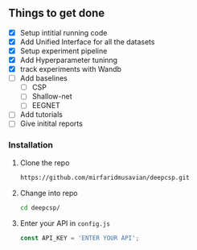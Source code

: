 ## Things to get done

- [x] Setup intitial running code
- [x] Add Unified Interface for all the datasets
- [x] Setup experiment pipeline
- [x] Add Hyperparameter tuninng
- [x] track experiments with Wandb
- [ ] Add baselines
    - [ ] CSP
    - [ ] Shallow-net
    - [ ] EEGNET
- [ ] Add tutorials
- [ ] Give initital reports

### Installation

1. Clone the repo
   ```sh
   https://github.com/mirfaridmusavian/deepcsp.git
   ```
2. Change into repo
   ```sh
   cd deepcsp/
   ```
3. Enter your API in `config.js`
   ```js
   const API_KEY = 'ENTER YOUR API';
   ```